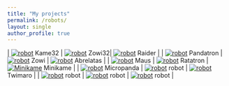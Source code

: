 ```yaml
---
title: "My projects"
permalink: /robots/
layout: single
author_profile: true
---
```


<style>
td, th {
   border: none!important;
   vertical-align: top;
   text-align: center;
}
td img {
   width: 200px;
   height: 200px;
   object-fit: cover;
   display: block;
   margin: 0 auto;
}
</style>

| [![robot](/assets/images/empty.jpg 'robot')](/projects) Kame32 | [![robot](/assets/images/empty.jpg 'robot')](/projects) Zowi32| [![robot](/assets/images/raider-square.jpg 'Raider')](/projects) Raider |
| [![robot](/assets/images/pandatron-square.jpg 'Pandatron')](/robots/pandatron) Pandatron | [![robot](/assets/images/zowi-square.jpg 'robot')](/robots/zowi) Zowi | [![robot](/assets/images/empty.jpg 'robot')](/projects) Abrelatas |
| [![robot](/assets/images/maus-square.jpg 'Maus')](/robots/maus) Maus | [![robot](/assets/images/ratatron-square.jpg 'robot')](/projects) Ratatron | [![Minikame](/assets/images/minikame-low.jpg 'Minikame')](/robots/minikame/) Minikame  |
| [![robot](/assets/images/empty.jpg 'robot')](/projects) Micropanda | [![robot](/assets/images/empty.jpg 'robot')](/projects) robot | [![robot](/assets/images/twimaro-square.jpg 'robot')](/robots/twimaro) Twimaro |
| [![robot](/assets/images/empty.jpg 'robot')](/projects) robot | [![robot](/assets/images/empty.jpg 'robot')](/projects) robot | [![robot](/assets/images/empty.jpg 'robot')](/projects) robot |

